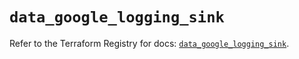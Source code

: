 # `data_google_logging_sink`

Refer to the Terraform Registry for docs: [`data_google_logging_sink`](https://registry.terraform.io/providers/hashicorp/google/5.23.0/docs/data-sources/logging_sink).
